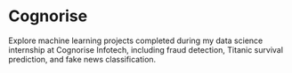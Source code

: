 # Cognorise
Explore machine learning projects completed during my data science internship at Cognorise Infotech, including fraud detection, Titanic survival prediction, and fake news classification.
